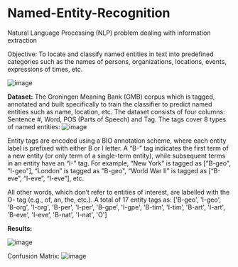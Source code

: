 # Named-Entity-Recognition
Natural Language Processing (NLP) problem dealing with information extraction


Objective: To locate and classify named entities in text into predefined categories such as the names of persons, organizations, locations, events, expressions of times, etc. 

![image](https://user-images.githubusercontent.com/79351706/135356422-5300d8be-5010-4afd-a241-50a384136cc9.png)

**Dataset:** The Groningen Meaning Bank (GMB) corpus which is tagged, annotated and built specifically to train the classifier to predict named entities such as name, location, etc. The dataset consists of four columns: Sentence #, Word, POS (Parts of Speech) and Tag. The tags cover 8 types of named entities: 
![image](https://user-images.githubusercontent.com/79351706/135356564-067851e4-f3b1-469a-88b1-0f3b36dda1cf.png)

Entity tags are encoded using a BIO annotation scheme, where each entity label is prefixed with either B or I letter. A “B-” tag indicates the first term of a new entity (or only term of a single-term entity), while subsequent terms in an entity have an “I-” tag. For example, “New York” is tagged as ["B-geo", "I-geo"], “London” is tagged as "B-geo", “World War II” is tagged as [“B-eve”, “I-eve”, “I-eve”], etc. 

All other words, which don’t refer to entities of interest, are labelled with the O- tag (e.g., of, an, the, etc.). 
A total of 17 entity tags as:
['B-geo', 'I-geo', 'B-org', 'I-org', 'B-per', 'I-per’, 'B-gpe', 'I-gpe', 'B-tim', 'I-tim’, 'B-art', 'I-art', 'B-eve', 'I-eve’, 'B-nat', 'I-nat', 'O'] 


**Results:**

![image](https://user-images.githubusercontent.com/79351706/135356729-20956609-8534-467c-b803-6bd93dc02387.png)

Confusion Matrix:
![image](https://user-images.githubusercontent.com/79351706/135356762-29886892-5c2f-47bd-86e8-58601390dbcc.png)






